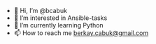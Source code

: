 - 👋 Hi, I’m @bcabuk
- 👀 I’m interested in Ansible-tasks
- 🌱 I’m currently learning Python
- 📫 How to reach me berkay.cabuk@gmail.com

<!---
bcabuk/bcabuk is a ✨ special ✨ repository because its `README.md` (this file) appears on your GitHub profile.
You can click the Preview link to take a look at your changes.
--->
